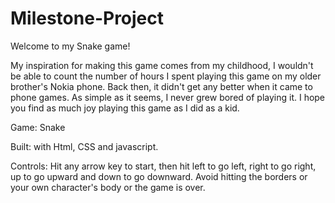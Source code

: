 # Milestone-Project

Welcome to my Snake game!

My inspiration for making this game comes from my childhood, I wouldn't be able to count the number of hours I spent playing this game on my older brother's Nokia phone. Back then, it didn't get any better when it came to phone games. As simple as it seems, I never grew bored of playing it. I hope you find as much joy playing this game as I did as a kid.

Game: Snake

Built: with Html, CSS and javascript.

Controls: Hit any arrow key to start, then hit left to go left, right to go right, up to go upward and down to go downward. Avoid hitting the borders or your own character's body or the game is over.

